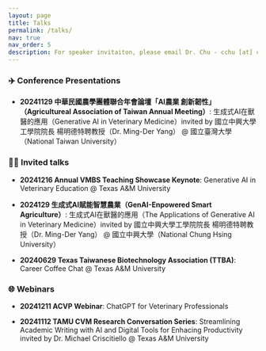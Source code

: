 ```yaml
---
layout: page
title: Talks
permalink: /talks/
nav: true
nav_order: 5
description: For speaker invitaiton, please email Dr. Chu - cchu [at] cvm [dot] tamu [dot] edu
---
```


### ✈️ Conference Presentations

-  **20241129 中華民國農學團體聯合年會論壇「AI農業 創新韌性」（Agricultureal Association of Taiwan Annual Meeting）**: 生成式AI在獸醫的應用（Generative AI in Veterinary Medicine）invited by 國立中興大學工學院院長 楊明德特聘教授（Dr. Ming-Der Yang） @ 國立臺灣大學（National Taiwan University）


### 👩‍🏫 Invited talks

-  **20241216 Annual VMBS Teaching Showcase Keynote**: Generative AI in Veterinary Education @ Texas A&M University

-  **2024129 生成式AI賦能智慧農業（GenAI-Enpowered Smart Agriculture）**: 生成式AI在獸醫的應用（The Applications of Generative AI in Veterinary Medicine）invited by 國立中興大學工學院院長 楊明德特聘教授（Dr. Ming-Der Yang） @ 國立中興大學（National Chung Hsing University）

-  **20240629 Texas Taiwanese Biotechnology Association (TTBA)**: Career Coffee Chat @ Texas A&M University


### 🌐 Webinars

-  **20241211 ACVP Webinar**: ChatGPT for Veterinary Professionals

-  **20241112 TAMU CVM Research Conversation Series**: Streamlining Academic Writing with AI and Digital Tools for Enhacing Productivity invited by Dr. Michael Criscitiello @ Texas A&M University